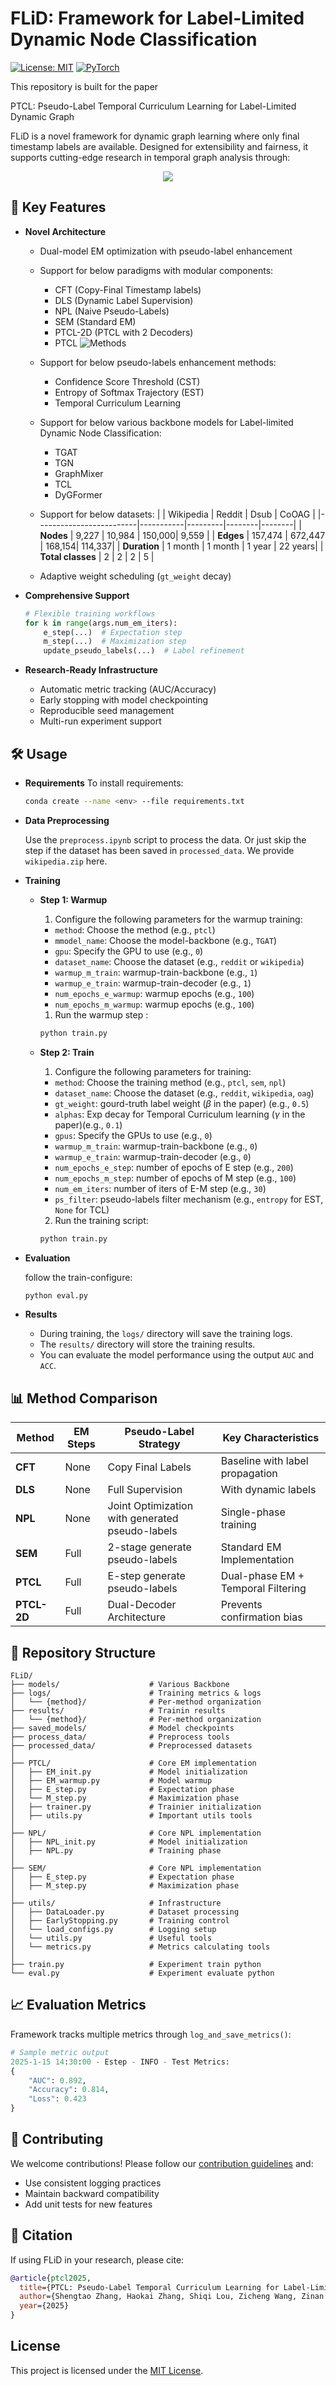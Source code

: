 # FLiD: **F**ramework for **L**abel-L**i**mited **D**ynamic Node Classification
[![License: MIT](https://img.shields.io/badge/License-MIT-yellow.svg)](https://opensource.org/licenses/MIT)
[![PyTorch](https://img.shields.io/badge/PyTorch-%23EE4C2C.svg?logo=PyTorch&logoColor=white)](https://pytorch.org/)

This repository is built for the paper

PTCL: Pseudo-Label Temporal Curriculum Learning for Label-Limited Dynamic Graph

FLiD is a novel framework for dynamic graph learning where only final timestamp labels are available. Designed for extensibility and fairness, it supports cutting-edge research in temporal graph analysis through:

<p align="center">
  <img src='images/overview.png'>
</p>

## 🚀 Key Features
- **Novel Architecture**
  * Dual-model EM optimization with pseudo-label enhancement
  * Support for below paradigms with modular components: 
    * CFT (Copy-Final Timestamp labels) 
    * DLS (Dynamic Label Supervision)
    * NPL (Naive Pseudo-Labels) 
    * SEM (Standard EM) 
    * PTCL-2D (PTCL with 2 Decoders) 
    * PTCL
  ![Methods](images/methods.png)
  * Support for below pseudo-labels enhancement methods:
    * Confidence Score Threshold (CST)
    * Entropy of Softmax Trajectory (EST) 
    * Temporal Curriculum Learning

  * Support for below various backbone models for Label-limited Dynamic Node Classification:
    * TGAT 
    * TGN 
    * GraphMixer
    * TCL
    * DyGFormer 

  * Support for below datasets:
    |                         | Wikipedia | Reddit  | Dsub   | CoOAG  |
    |-------------------------|-----------|---------|--------|--------|
    | **Nodes**               | 9,227     | 10,984  | 150,000| 9,559  |
    | **Edges**               | 157,474   | 672,447 | 168,154| 114,337|
    | **Duration**            | 1 month   | 1 month | 1 year | 22 years|
    | **Total classes**       | 2         | 2       | 2      | 5      |
  * Adaptive weight scheduling (`gt_weight` decay)

- **Comprehensive Support**
  ```python
  # Flexible training workflows
  for k in range(args.num_em_iters):
      e_step(...)  # Expectation step
      m_step(...)  # Maximization step
      update_pseudo_labels(...)  # Label refinement
  ```

- **Research-Ready Infrastructure**
  - Automatic metric tracking (AUC/Accuracy)
  - Early stopping with model checkpointing
  - Reproducible seed management
  - Multi-run experiment support

## 🛠 Usage

- **Requirements**
  To install requirements:
    ```bash
    conda create --name <env> --file requirements.txt
    ```
- **Data Preprocessing**

    Use the `preprocess.ipynb` script to process the data. Or just skip the step if the dataset has been saved in `processed_data`. We provide `wikipedia.zip` here.
    
- **Training**
  - **Step 1: Warmup**

    1. Configure the following parameters for the warmup training:
    - `method`: Choose the method (e.g., `ptcl`) 
    - `mmodel_name`: Choose the model-backbone (e.g., `TGAT`)
    - `gpu`: Specify the GPU to use (e.g., `0`)
    - `dataset_name`: Choose the dataset (e.g., `reddit` or `wikipedia`) 
    - `warmup_m_train`: warmup-train-backbone (e.g., `1`)
    - `warmup_e_train`: warmup-train-decoder (e.g., `1`)
    - `num_epochs_e_warmup`: warmup epochs (e.g., `100`)
    - `num_epochs_m_warmup`: warmup epochs (e.g., `100`)
    1. Run the warmup step :

    ```bash
    python train.py
    ```

  - **Step 2: Train**

    1. Configure the following parameters for training:
    - `method`: Choose the training method (e.g., `ptcl`, `sem`, `npl`)
    - `dataset_name`: Choose the dataset (e.g., `reddit`, `wikipedia`, `oag`)
    - `gt_weight`: gourd-truth label weight ($\beta$ in the paper) (e.g., `0.5`)
    - `alphas`: Exp decay for Temporal Curriculum learning ($\gamma$ in the paper)(e.g., `0.1`)
    - `gpus`: Specify the GPUs to use (e.g., `0`)
    - `warmup_m_train`: warmup-train-backbone (e.g., `0`)
    - `warmup_e_train`: warmup-train-decoder (e.g., `0`)
    - `num_epochs_e_step`: number of epochs of E step (e.g., `200`)
    - `num_epochs_m_step`: number of epochs of M step (e.g., `100`)
    - `num_em_iters`: number of iters of E-M step (e.g., `30`)
    - `ps_filter`: pseudo-labels filter mechanism (e.g., `entropy` for EST,  `None` for TCL)
    2. Run the training script:

    ```bash
    python train.py
    ```
- **Evaluation**
  
  follow the train-configure:
    ```bash
    python eval.py
    ```
- **Results**

    - During training, the `logs/` directory will save the training logs.
    - The `results/` directory will store the training results.
    - You can evaluate the model performance using the output `AUC` and `ACC`.

## 📊 Method Comparison

| Method       | EM Steps | Pseudo-Label Strategy     | Key Characteristics                 |
|--------------|----------|---------------------------|-------------------------------------|
| **CFT**      | None     | Copy Final Labels         | Baseline with label propagation     |
| **DLS**      | None     | Full Supervision          | With dynamic labels             |
| **NPL**      | None     | Joint Optimization with generated pseudo-labels       | Single-phase training               |
| **SEM**      | Full  | 2-stage generate pseudo-labels          | Standard EM Implementation          |
| **PTCL**     | Full     | E-step generate pseudo-labels       | Dual-phase EM + Temporal Filtering  |
| **PTCL-2D**  | Full     | Dual-Decoder Architecture | Prevents confirmation bias          |


## 📂 Repository Structure
```
FLiD/
├── models/                    # Various Backbone
├── logs/                      # Training metrics & logs
│   └── {method}/              # Per-method organization
├── results/                   # Trainin results
│   └── {method}/              # Per-method organization
├── saved_models/              # Model checkpoints
├── process_data/              # Preprocess tools
├── processed_data/            # Preprocessed datasets
│
├── PTCL/                      # Core EM implementation
│   ├── EM_init.py             # Model initialization
│   ├── EM_warmup.py           # Model warmup
│   ├── E_step.py              # Expectation phase
│   └── M_step.py              # Maximization phase
│   ├── trainer.py             # Trainier initialization
│   ├── utils.py               # Important utils tools
│
├── NPL/                       # Core NPL implementation
│   ├── NPL_init.py            # Model initialization
│   ├── NPL.py                 # Training phase
│
├── SEM/                       # Core NPL implementation
│   ├── E_step.py              # Expectation phase
│   ├── M_step.py              # Maximization phase
│
├── utils/                     # Infrastructure
│   ├── DataLoader.py          # Dataset processing
│   ├── EarlyStopping.py       # Training control
│   └── load_configs.py        # Logging setup
│   └── utils.py               # Useful tools
│   └── metrics.py             # Metrics calculating tools
│
├── train.py                   # Experiment train python
└── eval.py                    # Experiment evaluate python
```

## 📈 Evaluation Metrics
Framework tracks multiple metrics through `log_and_save_metrics()`:
```python
# Sample metric output
2025-1-15 14:30:00 - Estep - INFO - Test Metrics:
{
    "AUC": 0.892,
    "Accuracy": 0.814,
    "Loss": 0.423
}
```

## 🤝 Contributing
We welcome contributions! Please follow our [contribution guidelines](CONTRIBUTING.md) and:
- Use consistent logging practices
- Maintain backward compatibility
- Add unit tests for new features

## 📜 Citation
If using FLiD in your research, please cite:
```bibtex
@article{ptcl2025,
  title={PTCL: Pseudo-Label Temporal Curriculum Learning for Label-Limited Dynamic Graph},
  author={Shengtao Zhang, Haokai Zhang, Shiqi Lou, Zicheng Wang, Zinan Zeng, Yilin Wang, Minnan Luo},
  year={2025}
}
``` 

## License
This project is licensed under the [MIT License](LICENSE).